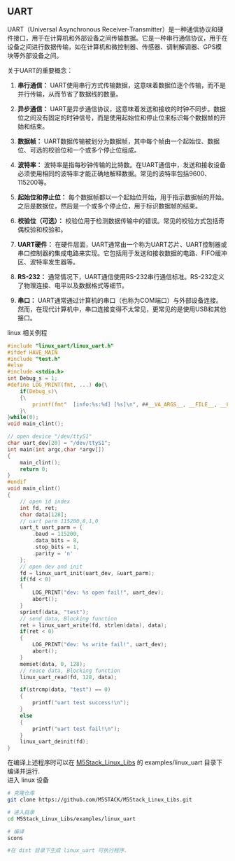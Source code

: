 ## UART

UART（Universal Asynchronous Receiver-Transmitter）是一种通信协议和硬件接口，用于在计算机和外部设备之间传输数据。它是一种串行通信协议，用于在设备之间进行数据传输，如在计算机和微控制器、传感器、调制解调器、GPS模块等外部设备之间。

关于UART的重要概念：

1. **串行通信：** UART使用串行方式传输数据，这意味着数据位逐个传输，而不是并行传输，从而节省了数据线的数量。

2. **异步通信：** UART是异步通信协议，这意味着发送和接收的时钟不同步。数据位之间没有固定的时钟信号，而是使用起始位和停止位来标识每个数据帧的开始和结束。

3. **数据帧：** UART数据传输被划分为数据帧，其中每个帧由一个起始位、数据位、可选的校验位和一个或多个停止位组成。

4. **波特率：** 波特率是指每秒钟传输的比特数。在UART通信中，发送和接收设备必须使用相同的波特率才能正确地解释数据。常见的波特率包括9600、115200等。

5. **起始位和停止位：** 每个数据帧都以一个起始位开始，用于指示数据帧的开始。之后是数据位，然后是一个或多个停止位，用于标识数据帧的结束。

6. **校验位（可选）：** 校验位用于检测数据传输中的错误。常见的校验方式包括奇偶校验和校验和。

7. **UART硬件：** 在硬件层面，UART通常由一个称为UART芯片、UART控制器或串口控制器的集成电路来实现。它包括用于发送和接收数据的电路、FIFO缓冲区、波特率发生器等。

8. **RS-232：** 通常情况下，UART通信使用RS-232串行通信标准。RS-232定义了物理连接、电平以及数据格式等细节。

9. **串口：** UART通常通过计算机的串口（也称为COM端口）与外部设备连接。然而，在现代计算机中，串口连接变得不太常见，更常见的是使用USB和其他接口。

linux 相关例程

```c
#include "linux_uart/linux_uart.h"
#ifdef HAVE_MAIN
#include "test.h"
#else
#include <stdio.h>
int Debug_s = 1;
#define LOG_PRINT(fmt, ...) do{\
	if(Debug_s)\
	{\
		printf(fmt"  [info:%s:%d] [%s]\n", ##__VA_ARGS__, __FILE__, __LINE__, __FUNCTION__);\
	}\
}while(0);
void main_clint();

// open device "/dev/ttyS1"
char uart_dev[20] = "/dev/ttyS1";
int main(int argc,char *argv[])
{
    main_clint();
    return 0;
}
#endif
void main_clint()
{
    // open id index
    int fd, ret;
    char data[128];
    // uart parm 115200,8,1,0
    uart_t uart_parm = {
        .baud = 115200,
        .data_bits = 8,
        .stop_bits = 1,
        .parity = 'n'
    };
    // open dev and init
    fd = linux_uart_init(uart_dev, &uart_parm);
    if(fd < 0)
    {
        LOG_PRINT("dev: %s open fail!", uart_dev);
        abort();
    }
    sprintf(data, "test");
    // send data, Blocking function
    ret = linux_uart_write(fd, strlen(data), data);
    if(ret < 0)
    {
        LOG_PRINT("dev: %s write fail!", uart_dev);
        abort();
    }
    memset(data, 0, 128);
    // reace data, Blocking function
    linux_uart_read(fd, 128, data);

    if(strcmp(data, "test") == 0)
    {
        printf("uart test success!\n");
    }
    else
    {
        printf("uart test fail!\n");
    }
    linux_uart_deinit(fd);
}

```

在编译上述程序时可以在 [M5Stack_Linux_Libs]() 的 examples/linux_uart 目录下编译并运行.  
进入 linux 设备
``` bash
# 克隆仓库
git clone https://github.com/M5STACK/M5Stack_Linux_Libs.git

# 进入目录
cd M5Stack_Linux_Libs/examples/linux_uart

# 编译
scons 

#在 dist 目录下生成 linux_uart 可执行程序.
```
